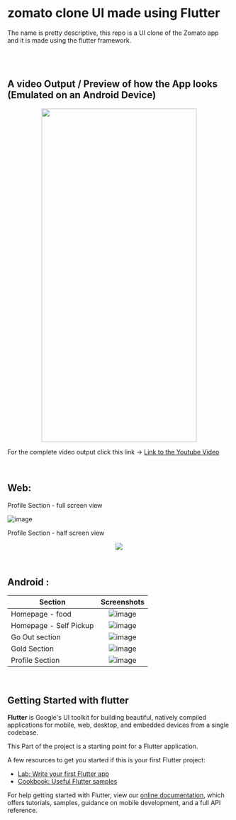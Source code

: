 # zomato clone UI made using Flutter

The name is pretty descriptive, this repo is a UI clone of the Zomato app and it is made using the flutter framework. 

<br>
<br>

## A video Output / Preview of how the App looks (Emulated on an Android Device)

<!-- ![ezgif com-gif-maker (1)](https://user-images.githubusercontent.com/58680992/127784250-c120fc7d-b545-404f-a4e9-ff3e4b1de3a4.gif) -->

<p align="center"> <img src="https://user-images.githubusercontent.com/58680992/127784250-c120fc7d-b545-404f-a4e9-ff3e4b1de3a4.gif" width="350" height="750"/> </p>


For the complete video output click this link -> [Link to the Youtube Video](https://youtu.be/_FlhTsT7jHw)


<br>

## Web:

Profile Section - full screen view

![image](https://user-images.githubusercontent.com/58680992/127783163-1e286fb1-7a6d-401b-9e23-ad3f8f7ec555.png)

Profile Section - half screen view

<p align="center">
  <img src="https://user-images.githubusercontent.com/58680992/127783170-c2bd1a0d-323a-4d4f-a572-7e24ae050630.png" />
</p>

<!-- ![image](https://user-images.githubusercontent.com/58680992/127783170-c2bd1a0d-323a-4d4f-a572-7e24ae050630.png) -->

<br>

## Android :


| Section       | Screenshots   | 
| ------------- |:-------------:| 
| Homepage - food     | ![image](https://user-images.githubusercontent.com/58680992/127783134-267ddd49-711c-45a0-9a4c-0451139de4be.png) | 
| Homepage - Self Pickup | ![image](https://user-images.githubusercontent.com/58680992/127783139-1cf4c6c2-8cbf-49df-aaf2-56ee8dbae5eb.png)     |   
| Go Out section | ![image](https://user-images.githubusercontent.com/58680992/127783142-cc38e61e-1d0b-43fd-9fa0-b33311613a5e.png)      |   
| Gold Section | ![image](https://user-images.githubusercontent.com/58680992/127783142-cc38e61e-1d0b-43fd-9fa0-b33311613a5e.png) |
|Profile Section | ![image](https://user-images.githubusercontent.com/58680992/127783151-ff9a73b6-487a-40f0-af6e-769accd0ddce.png)

<br>

## Getting Started with flutter

<b>Flutter</b> is Google's UI toolkit for building beautiful, natively compiled applications for mobile, web, desktop, and embedded devices from a single codebase.

This Part of the project is a starting point for a Flutter application.

A few resources to get you started if this is your first Flutter project:

- [Lab: Write your first Flutter app](https://flutter.dev/docs/get-started/codelab)
- [Cookbook: Useful Flutter samples](https://flutter.dev/docs/cookbook)

For help getting started with Flutter, view our
[online documentation](https://flutter.dev/docs), which offers tutorials,
samples, guidance on mobile development, and a full API reference.
